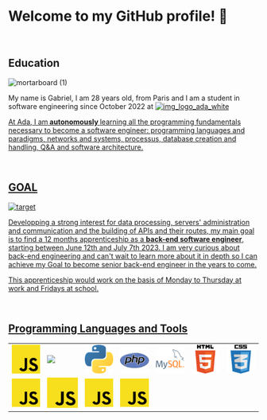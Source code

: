 <h1>Welcome to my GitHub profile! 👋 </h1>

<br>

<h2>Education</h2>

![mortarboard (1)](https://user-images.githubusercontent.com/114992640/227162567-86b147c1-882e-4a60-ba56-82c1b44f74b2.png)
  
My name is Gabriel, I am 28 years old, from Paris and I am a student in software engineering since October 2022 at <a href="https://adatechschool.fr/" target="_blank"><img width="222" alt="img_logo_ada_white" src="https://user-images.githubusercontent.com/114992640/226121105-6b60144a-2be4-4511-8cb0-dee6c2bd0ffe.png">
<br>

At Ada, I am<b> autonomously </b>learning all the programming fundamentals necessary to become a software engineer: programming languages and paradigms, networks and systems, processus, database creation and handling, Q&A and software architecture.

<br>
  
<h2>GOAL</h2>

![target](https://user-images.githubusercontent.com/114992640/227160287-02df8019-917f-44b6-8301-130f8b17d5af.png)

Developping a strong interest for data processing, servers' administration and communication and the building of APIs and their routes, my main goal is to find a 12 months apprenticeship as a <strong>back-end software engineer</strong>, starting between June 12th and July 7th 2023. I am very curious about back-end engineering and can't wait to learn more about it in depth so I can achieve my Goal to become senior back-end engineer in the years to come. 

This apprenticeship would work on the basis of Monday to Thursday at work and Fridays at school.

<br>

<h2>Programming Languages and Tools</h2>
  
<table>
  <tbody>
    <tr>
      <td>
        <img src="./logos/javascript.png">
      </td>
      <td>
        <img src="/Users/gabrielparizet/Desktop/CV/Gabrielparizet/logos/node.png">
      </td>
      <td>
        <img src="./logos/python.png">
      </td>
      <td>
        <img src="./logos/php.png">
      </td>
      <td>
        <img src="./logos/mysql.png">
      </td>
      <td>
        <img src="./logos/html.png">
      </td>
      <td>
        <img src="./logos/css.png">
      </td>
    </tr>
    </tr>
    <tr>
      <td>
        <img src="./logos/JavaScript.png">
      </td>
      <td>
        <img src="./logos/JavaScript.png">
      </td>
      <td>
        <img src="./logos/JavaScript.png">
      </td>
      <td>
        <img src="./logos/JavaScript.png">
      </td>
    </tr>
  </tbody>
</table>






